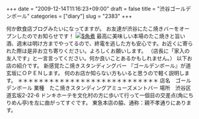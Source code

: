 +++
date = "2009-12-14T11:16:23+09:00"
draft = false
title = "渋谷ゴールデンボール"
categories = ["diary"]
slug = "2383"
+++

何か飲食店ブログみたいになってますが。
お友達が渋谷にたこ焼きバーをオープンしたのでお知らせです！
<a href="/images/ameblo/blog_import_4f7a3856eee71.jpg"><img src="/images/ameblo/blog_import_4f7a38566f38f.jpg"  alt="$角煮" border="0" /></a>
最高に美味しい本場のたこ焼きと旨い酒、週末は明け方までやってるので、終電を逃した方も安心です。お近くに寄られた際は是非お立ち寄りください。よろしくお願いします。
（店長に「家入の友人です」と一言言ってください。何か良いことあるかもしれません。）
以下お店の紹介です。
新感覚たこ焼きスタンディングバー 『ゴールデンボール』が道玄坂にＯＰＥＮします。
何のお店か知らない方もいると思うので軽く説明します。
＊＊＊＊＊＊＊＊＊＊＊＊＊＊＊＊＊＊＊＊＊＊＊＊＊＊＊
店名　ゴールデンボール
業種　たこ焼きスタンディングアミューズメントバー
場所　渋谷区道玄坂2-22-6
ドンキホーテを文化村の方に歩いて行って一個目の交差点(角にちりめん亭)を左に曲がってすぐです。 東急本店の脇、通称：親不孝通りにあります。
